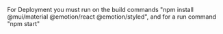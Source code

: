 For Deployment you must run on the build commands "npm install @mui/material @emotion/react @emotion/styled", and for a run command "npm start"